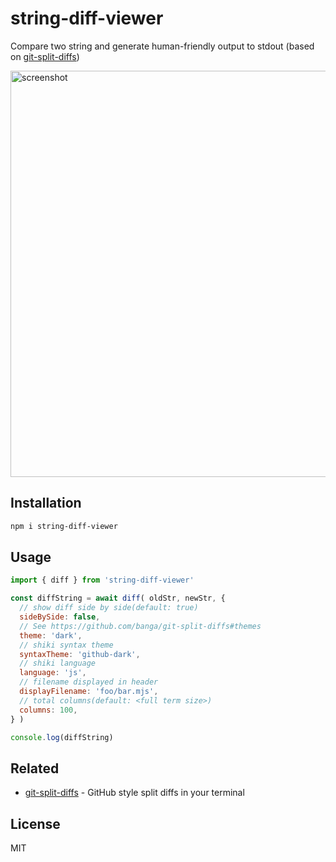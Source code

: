 # string-diff-viewer

Compare two string and generate human-friendly output to stdout (based on [git-split-diffs](https://github.com/banga/git-split-diffs))

<img src="screenshot.jpg" width="650" alt="screenshot" />

## Installation

```bash
npm i string-diff-viewer
```

## Usage

```js
import { diff } from 'string-diff-viewer'

const diffString = await diff( oldStr, newStr, {
  // show diff side by side(default: true)
  sideBySide: false,
  // See https://github.com/banga/git-split-diffs#themes
  theme: 'dark',
  // shiki syntax theme
  syntaxTheme: 'github-dark',
  // shiki language
  language: 'js',
  // filename displayed in header
  displayFilename: 'foo/bar.mjs',
  // total columns(default: <full term size>)
  columns: 100,
} )

console.log(diffString)
```

## Related

- [git-split-diffs](https://github.com/banga/git-split-diffs) - GitHub style split diffs in your terminal

## License

MIT
